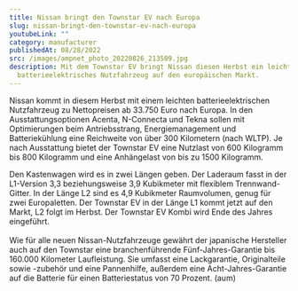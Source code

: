 ```yaml
---
title: Nissan bringt den Townstar EV nach Europa
slug: nissan-bringt-den-townstar-ev-nach-europa
youtubeLink: ""
category: manufacturer
publishedAt: 08/28/2022
src: /images/ampnet_photo_20220826_213509.jpg
description: Mit dem Townstar EV bringt Nissan diesen Herbst ein leichtes
  batterieelektrisches Nutzfahrzeug auf den europäischen Markt.
---
```

Nissan kommt in diesem Herbst mit einem leichten batterieelektrischen Nutzfahrzeug zu Nettopreisen ab 33.750 Euro nach Europa. In den Ausstattungsoptionen Acenta, N-Connecta und Tekna sollen mit Optimierungen beim Antriebsstrang, Energiemanagement und Batteriekühlung eine Reichweite von über 300 Kilometern (nach WLTP). Je nach Ausstattung bietet der Townstar EV eine Nutzlast von 600 Kilogramm bis 800 Kilogramm und eine Anhängelast von bis zu 1500 Kilogramm.

Den Kastenwagen wird es in zwei Längen geben. Der Laderaum fasst in der L1-Version 3,3 beziehungsweise 3,9 Kubikmeter mit flexiblem Trennwand-Gitter. In der Länge L2 sind es 4,9 Kubikmeter Raumvolumen, genug für zwei Europaletten. Der Townstar EV in der Länge L1 kommt jetzt auf den Markt, L2 folgt im Herbst. Der Townstar EV Kombi wird Ende des Jahres eingeführt.\
\
Wie für alle neuen Nissan-Nutzfahrzeuge gewährt der japanische Hersteller auch auf den Townstar eine branchenführende Fünf-Jahres-Garantie bis 160.000 Kilometer Laufleistung. Sie umfasst eine Lackgarantie, Originalteile sowie -zubehör und eine Pannenhilfe, außerdem eine Acht-Jahres-Garantie auf die Batterie für einen Batteriestatus von 70 Prozent. (aum)